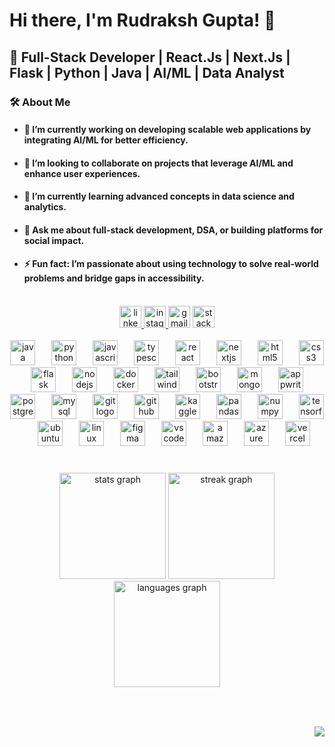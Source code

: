 <h1 align="left">Hi there, I'm Rudraksh Gupta! 👋</h1>



<h2 align="left">🚀 Full-Stack Developer | React.Js | Next.Js | Flask | Python | Java | AI/ML | Data Analyst</h2>



<h3 align="left">🛠️ About Me</h3>


<h4 align="left">
  <ul>
    <li><h4>🎯 I’m currently working on developing scalable web applications by integrating AI/ML for better efficiency.</h4></li> 
    <li><h4>🤝 I’m looking to collaborate on projects that leverage AI/ML and enhance user experiences.</h4> </li> 
    <li><h4>🌱 I’m currently learning advanced concepts in data science and analytics.</h4></li>
    <li><h4>💬 Ask me about full-stack development, DSA, or building platforms for social impact.</h4></li>
    <li><h4>⚡ Fun fact: I’m passionate about using technology to solve real-world problems and bridge gaps in accessibility.</h4></li>
  </ul> 
</h4>

<br>


<div align="center">
  <a href="https://www.linkedin.com/in/rudraksh-gupta-664b591b2/" target="_blank">
    <img src="https://img.shields.io/static/v1?message=LinkedIn&logo=linkedin&label=&color=0077B5&logoColor=white&labelColor=&style=for-the-badge" height="35" alt="linkedin logo"  />
  </a>
  <a href="https://www.instagram.com/rudraksh_gupta04/?next=%2F" target="_blank">
    <img src="https://img.shields.io/static/v1?message=Instagram&logo=instagram&label=&color=E4405F&logoColor=white&labelColor=&style=for-the-badge" height="35" alt="instagram logo"  />
  </a>
  <img src="https://img.shields.io/static/v1?message=Gmail&logo=gmail&label=&color=D14836&logoColor=white&labelColor=&style=for-the-badge" height="35" alt="gmail logo"  />
  <img src="https://img.shields.io/static/v1?message=Stackoverflow&logo=stackoverflow&label=&color=FE7A16&logoColor=white&labelColor=&style=for-the-badge" height="35" alt="stackoverflow logo"  />
</div>

<br>

<div align="center">
  <img src="https://cdn.jsdelivr.net/gh/devicons/devicon/icons/java/java-original.svg" height="40" alt="java logo"  />
  <img width="18" />
  <img src="https://cdn.jsdelivr.net/gh/devicons/devicon/icons/python/python-original.svg" height="40" alt="python logo"  />
  <img width="18" />
  <img src="https://cdn.jsdelivr.net/gh/devicons/devicon/icons/javascript/javascript-original.svg" height="40" alt="javascript logo"  />
  <img width="18" />
  <img src="https://cdn.jsdelivr.net/gh/devicons/devicon/icons/typescript/typescript-original.svg" height="40" alt="typescript logo"  />
  <img width="18" />
  <img src="https://cdn.jsdelivr.net/gh/devicons/devicon/icons/react/react-original.svg" height="40" alt="react logo"  />
  <img width="18" />
  <img src="https://cdn.jsdelivr.net/gh/devicons/devicon/icons/nextjs/nextjs-original.svg" height="40" alt="nextjs logo"  />
  <img width="18" />
  <img src="https://cdn.jsdelivr.net/gh/devicons/devicon/icons/html5/html5-original.svg" height="40" alt="html5 logo"  />
  <img width="18" />
  <img src="https://cdn.jsdelivr.net/gh/devicons/devicon/icons/css3/css3-original.svg" height="40" alt="css3 logo"  />
  <img width="18" />
  <img src="https://skillicons.dev/icons?i=flask" height="40" alt="flask logo"  />
  <img width="18" />
  <img src="https://cdn.jsdelivr.net/gh/devicons/devicon/icons/nodejs/nodejs-original.svg" height="40" alt="nodejs logo"  />
  <img width="18" />
  <img src="https://cdn.jsdelivr.net/gh/devicons/devicon/icons/docker/docker-original.svg" height="40" alt="docker logo"  />
  <img width="18" />
  <img src="https://skillicons.dev/icons?i=tailwind" height="40" alt="tailwindcss logo"  />
  <img width="18" />
  <img src="https://cdn.jsdelivr.net/gh/devicons/devicon/icons/bootstrap/bootstrap-original.svg" height="40" alt="bootstrap logo"  />
  <img width="18" />
  <img src="https://cdn.jsdelivr.net/gh/devicons/devicon/icons/mongodb/mongodb-original.svg" height="40" alt="mongodb logo"  />
  <img width="18" />
  <img src="https://cdn.jsdelivr.net/gh/devicons/devicon/icons/appwrite/appwrite-original.svg" height="40" alt="appwrite logo"  />
  <img width="18" />
  <img src="https://cdn.jsdelivr.net/gh/devicons/devicon/icons/postgresql/postgresql-original.svg" height="40" alt="postgresql logo"  />
  <img width="18" />
  <img src="https://cdn.jsdelivr.net/gh/devicons/devicon/icons/mysql/mysql-original.svg" height="40" alt="mysql logo"  />
  <img width="18" />
  <img src="https://cdn.jsdelivr.net/gh/devicons/devicon/icons/git/git-original.svg" height="40" alt="git logo"  />
  <img width="18" />
  <img src="https://skillicons.dev/icons?i=github" height="40" alt="github logo"  />
  <img width="18" />
  <img src="https://cdn.jsdelivr.net/gh/devicons/devicon/icons/kaggle/kaggle-original.svg" height="40" alt="kaggle logo"  />
  <img width="18" />
  <img src="https://cdn.jsdelivr.net/gh/devicons/devicon/icons/pandas/pandas-original.svg" height="40" alt="pandas logo"  />
  <img width="18" />
  <img src="https://cdn.jsdelivr.net/gh/devicons/devicon/icons/numpy/numpy-original.svg" height="40" alt="numpy logo"  />
  <img width="18" />
  <img src="https://skillicons.dev/icons?i=tensorflow" height="40" alt="tensorflow logo"  />
  <img width="18" />
  <img src="https://cdn.simpleicons.org/ubuntu/E95420" height="40" alt="ubuntu logo"  />
  <img width="18" />
  <img src="https://skillicons.dev/icons?i=linux" height="40" alt="linux logo"  />
  <img width="18" />
  <img src="https://cdn.jsdelivr.net/gh/devicons/devicon/icons/figma/figma-original.svg" height="40" alt="figma logo"  />
  <img width="18" />
  <img src="https://cdn.jsdelivr.net/gh/devicons/devicon/icons/vscode/vscode-original.svg" height="40" alt="vscode logo"  />
  <img width="18" />
  <img src="https://skillicons.dev/icons?i=aws" height="40" alt="amazonwebservices logo"  />
  <img width="18" />
  <img src="https://skillicons.dev/icons?i=azure" height="40" alt="azure logo"  />
  <img width="18" />
  <img src="https://skillicons.dev/icons?i=vercel" height="40" alt="vercel logo"  />
</div>

###

<br clear="both">

<div align="center">
  <img src="https://github-readme-stats.vercel.app/api?username=RudrakshGupta0413&hide_title=false&hide_rank=false&show_icons=true&include_all_commits=true&count_private=true&disable_animations=false&theme=dark&locale=en&hide_border=false" height="170" alt="stats graph"  />
  <img src="https://streak-stats.demolab.com?user=RudrakshGupta0413&locale=en&mode=daily&theme=dark&hide_border=false&border_radius=5" height="170" alt="streak graph"  />
  <img src="https://github-readme-stats.vercel.app/api/top-langs?username=RudrakshGupta0413&locale=en&hide_title=false&layout=compact&card_width=320&langs_count=5&theme=dark&hide_border=false" height="170" alt="languages graph"  />
</div>

###

<br clear="both">


###

<img align="right" src="https://visitor-badge.laobi.icu/badge?page_id=RudrakshGupta0413.RudrakshGupta0413&right_color=lightcoral&left_text=Views"  />

